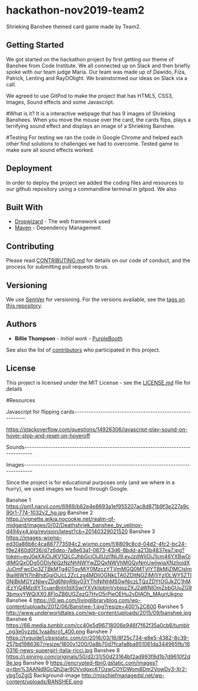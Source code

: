 # hackathon-nov2019-team2

Shrieking Banshee themed card game made by Team2.

## Getting Started

We got started on the hackathon project by first getting our theme of Banshee from Code Institute.
We all connected up on Slack and then briefly spoke with our team judge Maria.
Our team was made up of Dawido, Fiza, Patrick, Lenting and RayOOlight.
We brainstormed our ideas on Slack via a call.

We agreed to use GitPod to make the project that has HTML5, CSS3, Images, Sound effects and some Javascript.

#What is it?
It is a interactive webpage that has 9 images of Shrieking Banshees. When you move the mouse over the card, the cards flips, plays
a terrifying sound effect and displays an image of a Shrieking Banshee.


#Testing
For testing we ran the code in Google Chrome and helped each other find solutions to challenges we had to overcome.
Tested game to make sure all sound effects worked.

## Deployment

In order to deploy the project we added the coding files and resources to our github repository using a commandline terminal in gitpod.
We also

## Built With

* [Dropwizard](http://www.dropwizard.io/1.0.2/docs/) - The web framework used
* [Maven](https://maven.apache.org/) - Dependency Management

## Contributing

Please read [CONTRIBUTING.md](https://gist.github.com/PurpleBooth/b24679402957c63ec426) for details on our code of conduct, and the process for submitting pull requests to us.

## Versioning

We use [SemVer](http://semver.org/) for versioning. For the versions available, see the [tags on this repository](https://github.com/your/project/tags).

## Authors

* **Billie Thompson** - *Initial work* - [PurpleBooth](https://github.com/PurpleBooth)

See also the list of [contributors](https://github.com/your/project/contributors) who participated in this project.

## License

This project is licensed under the MIT License - see the [LICENSE.md](LICENSE.md) file for details

#Resources

Javascript for flipping cards---------------------------------------------------------

https://stackoverflow.com/questions/14926306/javascript-play-sound-on-hover-stop-and-reset-on-hoveroff

Sounds---------------------------------------------------------------------------------

Images---------------------------------------------------------------------------------

Since the project is for educational purposes only (and we where in a hurry), we used images we found through Google.

Banshee 1
https://pm1.narvii.com/6989/b62e4e8693a1ef955207ac8d871b9f3e227a9c90r1-774-1032v2_hq.jpg
Banshee 2
https://vignette.wikia.nocookie.net/realm-of-midgard/images/0/02/Deathshriek_banshee_by_velinov-d494yx4.jpg/revision/latest?cb=20140329021520
Banshee 3
https://images-wixmp-ed30a86b8c4ca887773594c2.wixmp.com/f/8809c8cd-04d2-4fc2-bc24-f9e2460d0f36/d7z6deo-7a8e63a1-0673-43d6-8bdd-a213b4837ea7.jpg?token=eyJ0eXAiOiJKV1QiLCJhbGciOiJIUzI1NiJ9.eyJzdWIiOiJ1cm46YXBwOjdlMGQxODg5ODIyNjQzNzNhNWYwZDQxNWVhMGQyNmUwIiwiaXNzIjoidXJuOmFwcDo3ZTBkMTg4OTgyMjY0MzczYTVmMGQ0MTVlYTBkMjZlMCIsIm9iaiI6W1t7InBhdGgiOiJcL2ZcLzg4MDljOGNkLTA0ZDItNGZjMi1iYzI0LWY5ZTI0NjBkMGYzNlwvZDd6NmRlby03YThlNjNhMS0wNjczLTQzZDYtOGJkZC1hMjEzYjQ4MzdlYTcuanBnIn1dXSwiYXVkIjpbInVybjpzZXJ2aWNlOmZpbGUuZG93bmxvYWQiXX0.8FloZB6UGZezG7HvO5rPieOEHu2vDlAOh_MAunUkgno
Banshee 4
https://i0.wp.com/livinglibraryblog.com/wp-content/uploads/2012/06/Banshee-1.jpg?resize=400%2C600
Banshee 5
http://www.underworldtales.com/wp-content/uploads/2015/09/banshee.jpg
Banshee 6
https://66.media.tumblr.com/cc40e5d96718006e946f7f62f35a0cb6/tumblr_pg3e0vzzbL1vaa8sro1_400.png
Banshee 7
https://tvguide1.cbsistatic.com/i/r/2016/03/16/8f25c734-e8e5-4382-8c39-257bd1986367/resize/1800x1200/0a8b70d7fcafa8ba951061da344965fb/160316-news-supergirl-italia-ricci.jpg
Banshee 8
https://i.pinimg.com/originals/50/d2/31/50d23164bf2ad993f8d1b7d9610f2d9e.jpg
Banshee 9
https://encrypted-tbn0.gstatic.com/images?q=tbn%3AANd9GcQh2jar9OVvdgxc6TOzwCOYDWom8Dm2VowDy3-Xr2-ybgToZgiS
Background-image
http://mischiefmanagedsl.net/wp-content/uploads/BANSHEE.png
